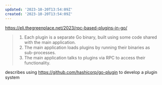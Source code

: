 ```yaml
---
updated: '2023-10-20T13:54:09Z'
created: '2023-10-20T13:54:09Z'
---
```

https://eli.thegreenplace.net/2023/rpc-based-plugins-in-go/

> 1.  Each plugin is a separate Go binary, built using some code shared with the main application.
> 2.  The main application loads plugins by running their binaries as sub-processes.
> 3.  The main application talks to plugins via RPC to access their functionality.

describes using https://github.com/hashicorp/go-plugin to develop a plugin system